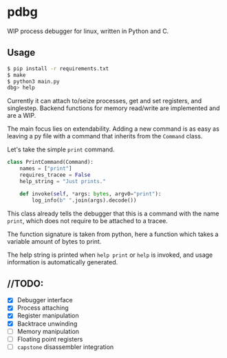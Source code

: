 # pdbg

WIP process debugger for linux, written in Python and C.

## Usage
```sh
$ pip install -r requirements.txt
$ make
$ python3 main.py
dbg> help
```

Currently it can attach to/seize processes, get and set registers, and singlestep.
Backend functions for memory read/write are implemented and are a WIP.

The main focus lies on extendability. Adding a new command is as easy as leaving a py file with a command that inherits from the `Command` class.

Let's take the simple `print` command.

```python
class PrintCommand(Command):
    names = ["print"]
    requires_tracee = False
    help_string = "Just prints."

    def invoke(self, *args: bytes, argv0="print"):
        log_info(b" ".join(args).decode())
```

This class already tells the debugger that this is a command with the name `print`, which does not require to be attached to a tracee.

The function signature is taken from python, here a function which takes a variable amount of bytes to print.

The help string is printed when `help print` or `help` is invoked, and usage information is automatically generated.

## //TODO:

- [x] Debugger interface
- [x] Process attaching 
- [x] Register manipulation
- [x] Backtrace unwinding
- [ ] Memory manipulation
- [ ] Floating point registers
- [ ] `capstone` disassembler integration
